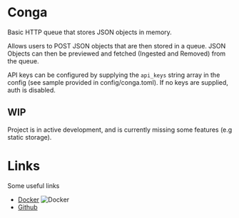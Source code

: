 # Conga
Basic HTTP queue that stores JSON objects in memory. 

Allows users to POST JSON objects that are then stored in a queue. JSON Objects can then be previewed and fetched (Ingested and Removed) from the queue.

API keys can be configured by supplying the `api_keys` string array in the config (see sample provided in config/conga.toml). If no keys are supplied, auth is disabled.

## WIP
Project is in active development, and is currently missing some features (e.g static storage).

# Links
Some useful links
- [Docker](https://hub.docker.com/r/coombszy/conga) ![Docker](https://img.shields.io/docker/pulls/coombszy/conga)
- [Github](https://github.com/Coombszy/conga)